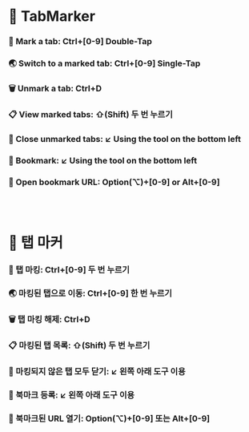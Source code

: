 # 📌 TabMarker
### 📌 Mark a tab: Ctrl+[0-9] Double-Tap
### 🌏 Switch to a marked tab: Ctrl+[0-9] Single-Tap
### 🗑️ Unmark a tab: Ctrl+D
### 📋 View marked tabs: ⇧(Shift) 두 번 누르기
### 🧹 Close unmarked tabs: ↙️ Using the tool on the bottom left
### 🔗 Bookmark: ↙️ Using the tool on the bottom left
### 🔗 Open bookmark URL: Option(⌥)+[0-9] or Alt+[0-9]
<br><br>
# 📌 탭 마커
### 📌 탭 마킹: Ctrl+[0-9] 두 번 누르기
### 🌏 마킹된 탭으로 이동: Ctrl+[0-9] 한 번 누르기
### 🗑️ 탭 마킹 해제: Ctrl+D
### 📋 마킹된 탭 목록: ⇧(Shift) 두 번 누르기
### 🧹 마킹되지 않은 탭 모두 닫기: ↙️ 왼쪽 아래 도구 이용
### 🔗 북마크 등록: ↙️ 왼쪽 아래 도구 이용
### 🔗 북마크된 URL 열기: Option(⌥)+[0-9] 또는 Alt+[0-9]


